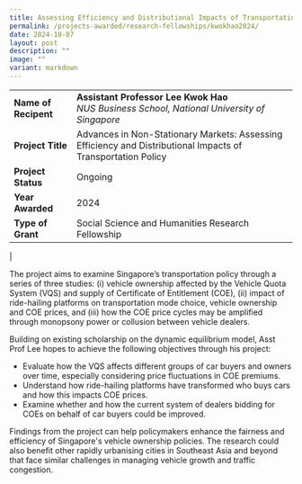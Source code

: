 ```yaml
---
title: Assessing Efficiency and Distributional Impacts of Transportation Policy
permalink: /projects-awarded/research-fellowships/kwokhao2024/
date: 2024-10-07
layout: post
description: ""
image: ""
variant: markdown
---
```

|  |  |
|---|---|
| **Name of Recipent** | **Assistant Professor Lee Kwok Hao**<br>_NUS Business School, National University of Singapore_ |
| **Project Title** | Advances in Non-Stationary Markets: Assessing Efficiency and Distributional Impacts of Transportation Policy |
| **Project Status** | Ongoing |
| **Year Awarded** | 2024 |
| **Type of Grant** | Social Science and Humanities Research Fellowship |
|

The project aims to examine Singapore’s transportation policy through a series of three studies: (i) vehicle ownership affected by the Vehicle Quota System (VQS) and supply of Certificate of Entitlement (COE), (ii) impact of ride-hailing platforms on transportation mode choice, vehicle ownership and COE prices, and (iii) how the COE price cycles may be amplified through monopsony power or collusion between vehicle dealers.

Building on existing scholarship on the dynamic equilibrium model, Asst Prof Lee hopes to achieve the following objectives through his project:

*	Evaluate how the VQS affects different groups of car buyers and owners over time, especially considering price fluctuations in COE premiums.
*	Understand how ride-hailing platforms have transformed who buys cars and how this impacts COE prices.
*	Examine whether and how the current system of dealers bidding for COEs on behalf of car buyers could be improved.

Findings from the project can help policymakers enhance the fairness and efficiency of Singapore's vehicle ownership policies. The research could also benefit other rapidly urbanising cities in Southeast Asia and beyond that face similar challenges in managing vehicle growth and traffic congestion.